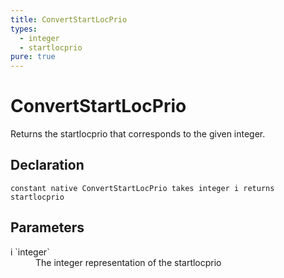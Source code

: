 ```yaml
---
title: ConvertStartLocPrio
types:
  - integer
  - startlocprio
pure: true
---
```


# ConvertStartLocPrio
Returns the startlocprio that corresponds to the given integer.

## Declaration

```
constant native ConvertStartLocPrio takes integer i returns startlocprio
```

## Parameters
<dl>
  <dt>i `integer`</dt>
  <dd>The integer representation of the startlocprio</dd>
</dl>